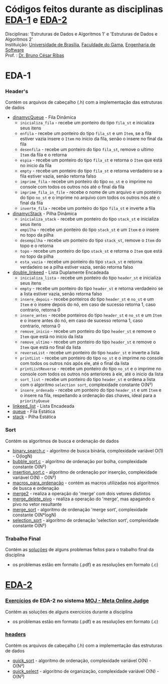 # Códigos feitos durante as disciplinas [EDA-1](https://www.brunoribas.com.br/aed1/2022-2/) e [EDA-2](https://www.brunoribas.com.br/eda2/2023-1/)
Disciplinas: 'Estruturas de Dados e Algoritmos 1' e 'Estruturas de Dados e Algoritmos 2'  
Instituição: [Universidade de Brasília](https://international.unb.br/), [Faculdade do Gama](https://fga.unb.br/), [Engenharia de Software](http://software.unb.br)  
Prof. : [Dr. Bruno César Ribas](https://www.brunoribas.com.br/)  

# EDA-1

### Header's
Contém os arquivos de cabeçalho (.h) com a implementação das estruturas de dados  
- [dinamycQueue](eda1/Header's/dinamycQueue.h) - Fila Dinâmica
    - `inicializa_fila` - recebe um ponteiro do tipo `fila_st` e inicializa seus itens
    - `enfila` - recebe um ponteiro do tipo `fila_st` e um `Item`, se a fila estiver vazia insere o `Item` no inicio da fila, senão o insere no final da fila
    - `desenfila` - recebe um ponteiro do tipo `fila_st`, remove o ultimo `Item` da fila e o retorna
    - `espia` - recebe um ponteiro do tipo `fila_st` e retorna o `Item` que está no inicio da fila
    - `empty` - recebe um ponteiro do tipo `fila_st` e retorna verdadeiro se a fila estiver vazia, senão retorna falso
    - `imprime_fila` - recebe um ponteiro do tipo `no_st` e o imprime no console com todos os outros nós até o final da fila
    - `imprime_fila_in_file` - recebe o nome de um arquivo e um ponteiro do tipo `no_st` e o imprime no arquivo com todos os outros nós até o final da fila
    - `inverte_fila` - recebe um ponteiro do tipo `fila_st` e inverte a fila
- [dinamycStack](eda1/Header's/dinamycStack.h) - Pilha Dinâmica
    - `inicializa_stack` - recebe um ponteiro do tipo `stack_st` e inicializa seus itens
    - `empilha` - recebe um ponteiro do tipo `stack_st` e um `Item` e o insere no topo da pilha
    - `desempilha` - recebe um ponteiro do tipo `stack_st`, remove o `Item` do topo e o retorna
    - `topo` - recebe um ponteiro do tipo `stack_st` e retorna o `Item` que está no topo da pilha 
    - `esta_vazia` - recebe um ponteiro do tipo `stack_st` e retorna verdadeiro se a pilha estiver vazia, senão retorna falso
- [double_linkeed](eda1/Header's/double_linkeed.h) - Lista Duplamente Encadeada
    - `inicializa_lista` - recebe um ponteiro do tipo `header_st` e inicializa seus itens
    - `empty` - recebe um ponteiro do tipo `header_st` e retorna verdadeiro se a lista estiver vazia, senão retorna falso
    - `insere_depois` - recebe ponteiros do tipo `header_st` e `no_st` e um `Item` e o insere depois do nó, em caso de sucesso retorna 1, caso contrario, retorna 0
    - `insere_antes` - recebe ponteiros do tipo `header_st` e `no_st` e um `Item` e o insere antes do nó, em caso de sucesso retorna 1, caso contrario, retorna 0
    - `remove_inicio` - recebe um ponteiro do tipo `header_st` e remove o `Item` que está no inicio da lista
    - `remove_ultimo` - recebe um ponteiro do tipo `header_st` e remove o `Item` que está no final da lista
    - `reverseList` - recebe um ponteiro do tipo `header_st` e inverte a lista
    - `printList` - recebe um ponteiro do tipo `no_st` e o imprime no console com todos os outros nós após ele, até o final da lista
    - `printListReverse` - recebe um ponteiro do tipo `no_st` e o imprime no console com todos os outros nós anteriores à ele, até o inicio da lista
    - `sort_list` - recebe um ponteiro do tipo `header_st` e ordena a lista com o algoritmo `selection sort`, complexidade constante O(N²) 
    - `insere_ordenado` - recebe um ponteiro do tipo `header_st` e um `Item` e o insere na fila, respeitando a ordenação das chaves, ideal para a `priorityQueue`
- [linkeed_list](eda1/Header's/linkeed_list.h) - Lista Encadeada
- [queue](eda1/Header's/queue.h) - Fila Estática
- [stack](eda1/Header's/stack.h) - Pilha Estática

### Sort
Contém os algoritmos de busca e ordenação de dados  
- [binary_search.c](eda1/Sort/binary_search.h) - algoritmo de busca binária, complexidade variável O(1) - O(logN)
- [bubble_sort.c](eda1/Sort/bubble_sort.h) - algoritmo de ordenação por bolha, complexidade constante O(N²)
- [insertion_sort.c](eda1/Sort/insertion_sort.h) - algoritmo de ordenação por inserção, complexidade variável O(N) - O(N²)
- [macros_para_ordenação](eda1/Sort/macros_para_ordenação.h) - contém as macros utilizadas nos algoritmos de busca e ordenação
- [merge2](eda1/Sort/merge2.h) - realiza a operação do 'merge' com dois vetores distintos
- [merge_delete_pivo](eda1/Sort/merge_delete_pivo.h) - realiza a operação do 'merge', mas apagando o pivo no vetor resultante
- [merge_sort](eda1/Sort/merge_sort.h) - algoritmo de ordenação 'merge sort', complexidade constante O(N*logN)
- [selection_sort](eda1/Sort/selection_sort.h) - algoritmo de ordenação 'selection sort', complexidade constante O(N²)

### Trabalho Final
Contém as [soluções](eda1/Trabalho-Final/) de alguns problemas feitos para o trabalho final da disciplina  
- os problemas estão em formato (.pdf) e as resoluções em formato (.c)

# [EDA-2](https://www.brunoribas.com.br/eda2/2023-1/)

### [Exercícios](eda2/exercises/) de EDA-2 no sistema [MOJ - Meta Online Judge](https://moj.naquadah.com.br/)

Contém as soluções de alguns exercicios durante a disciplina  
- os problemas estão em formato (.pdf) e as resoluções em formato (.c)

### [headers](eda2/headers/)
Contém os arquivos de cabeçalho (.h) com a implementação das estruturas de dados  
- [quick_sort](eda2/headers/quick_sort.h) - algoritmo de ordenação, complexidade variável O(N) - O(N²)  
- [quick_select](eda2/headers/quick_select.h) - algoritmo de organização, complexidade variável O(N) - O(N²)  
